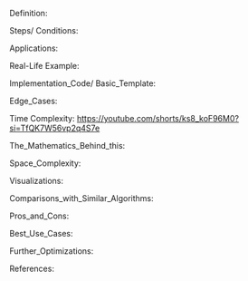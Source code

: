 Definition:

Steps/ Conditions:

Applications:

Real-Life Example:

Implementation_Code/ Basic_Template:

Edge_Cases:

Time Complexity: https://youtube.com/shorts/ks8_koF96M0?si=TfQK7W56vp2q4S7e

The_Mathematics_Behind_this:

Space_Complexity:

Visualizations:

Comparisons_with_Similar_Algorithms:

Pros_and_Cons:

Best_Use_Cases:

Further_Optimizations:

References:
